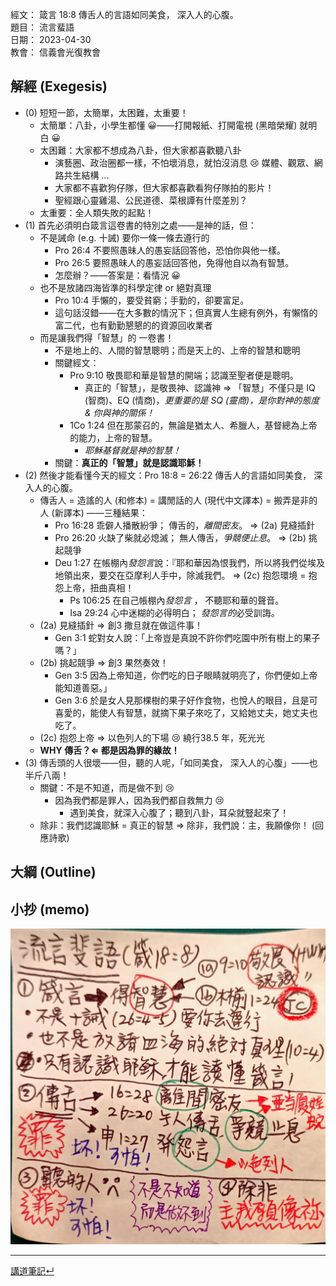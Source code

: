 經文：   箴言 18:8 傳舌人的言語如同美食， 深入人的心腹。   
題目：   流言蜚語  
日期：   2023-04-30  
教會：   信義會光復教會  


## 解經 (Exegesis)

- (0) 短短一節，太簡單，太困難，太重要！
	- 太簡單：八卦，小學生都懂 😀——打開報紙、打開電視 (黑暗榮耀) 就明白 😀
	- 太困難：大家都不想成為八卦，但大家都喜歡聽八卦
		- 演藝圈、政治圈都一樣，不怕壞消息，就怕沒消息 😢 媒體、觀眾、網路共生結構 ...
		- 大家都不喜歡狗仔隊，但大家都喜歡看狗仔隊拍的影片！
		- 聖經跟心靈雞湯、公民道德、菜根譚有什麼差別？
	- 太重要：全人類失敗的起點！
- (1) 首先必須明白箴言這卷書的特別之處——是神的話，但：
	- 不是誡命 (e.g. 十誡) 要你一條一條去遵行的
		- Pro 26:4 不要照愚昧人的愚妄話回答他，恐怕你與他一樣。 
		- Pro 26:5 要照愚昧人的愚妄話回答他，免得他自以為有智慧。 
		- 怎麼辦？——答案是：看情況 😀
	- 也不是放諸四海皆準的科學定律 or 絕對真理
		- Pro 10:4 手懶的，要受貧窮；手勤的，卻要富足。 
		- 這句話沒錯——在大多數的情況下；但真實人生總有例外，有懶惰的富二代，也有勤勤懇懇的的資源回收業者
	- 而是讓我們得「智慧」的 一卷書！
		- 不是地上的、人間的智慧聰明；而是天上的、上帝的智慧和聰明
		- 關鍵經文：
			- Pro 9:10 敬畏耶和華是智慧的開端；認識至聖者便是聰明。 
				- 真正的「智慧」，是敬畏神、認識神 ⇒ 「智慧」不僅只是 IQ (智商)、EQ (情商)，*更重要的是 SQ (靈商)，是你對神的態度 & 你與神的關係！*
			- 1Co 1:24 但在那蒙召的，無論是猶太人、希臘人，基督總為上帝的能力，上帝的智慧。 
				- *耶穌基督就是神的智慧！*
		- 關鍵：**真正的「智慧」就是認識耶穌！**
- (2) 然後才能看懂今天的經文：Pro 18:8 = 26:22 傳舌人的言語如同美食， 深入人的心腹。
	- 傳舌人 = 造謠的人 (和修本) = 講閒話的人 (現代中文譯本) = 搬弄是非的人 (新譯本) ——三種結果：
		- Pro 16:28 乖僻人播散紛爭； 傳舌的，*離間密友*。 ⇒ (2a) 見縫插針
		- Pro 26:20 火缺了柴就必熄滅； 無人傳舌，*爭競便止息*。 ⇒ (2b) 挑起競爭
		- Deu 1:27 在帳棚內*發怨言*說：『耶和華因為恨我們，所以將我們從埃及地領出來，要交在亞摩利人手中，除滅我們。  ⇒ (2c) 抱怨環境 = 抱怨上帝，扭曲真相！
			- Ps 106:25 在自己帳棚內*發怨言* ， 不聽耶和華的聲音。
			- Isa 29:24 心中迷糊的必得明白； *發怨言的*必受訓誨。 
	- (2a) 見縫插針 ⇒ 創3 撒旦就在做這件事！
		- Gen 3:1 蛇對女人說：「上帝豈是真說不許你們吃園中所有樹上的果子嗎？」 
	- (2b) 挑起競爭 ⇒ 創3 果然奏效！
		- Gen 3:5 因為上帝知道，你們吃的日子眼睛就明亮了，你們便如上帝能知道善惡。」
		- Gen 3:6  於是女人見那棵樹的果子好作食物，也悅人的眼目，且是可喜愛的，能使人有智慧，就摘下果子來吃了，又給她丈夫，她丈夫也吃了。 
	- (2c) 抱怨上帝 ⇒ 以色列人的下場 😢 繞行38.5 年，死光光
	- **WHY 傳舌？⇐ 都是因為罪的緣故！**
- (3) 傳舌頭的人很壞——但，聽的人呢，「如同美食， 深入人的心腹」——也半斤八兩！
	- 關鍵：不是不知道，而是做不到 😢
		- 因為我們都是罪人，因為我們都自救無力 😢
			- 遇到美食，就深入心腹了；聽到八卦，耳朵就豎起來了！
	- 除非：我們認識耶穌 = 真正的智慧 ⇒ 除非，我們說：主，我願像你！ (回應詩歌)


## 大綱 (Outline)


## 小抄 (memo)

![images/2023-04-30-箴18.8小抄.jpg](images/2023-04-30-箴18.8小抄.jpg)

---


[講道筆記↵](README.md)



